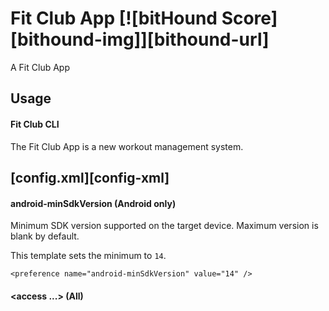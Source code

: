 # Fit Club App [![bitHound Score][bithound-img]][bithound-url]

A Fit Club App

## Usage

#### Fit Club CLI

The Fit Club App is a new workout management system.

## [config.xml][config-xml]

#### android-minSdkVersion (Android only)

Minimum SDK version supported on the target device. Maximum version is blank by default.

This template sets the minimum to `14`.

    <preference name="android-minSdkVersion" value="14" />

#### &lt;access ...&gt; (All)
